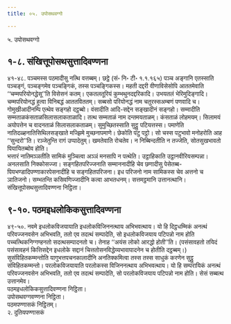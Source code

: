 ```yaml
---
title: ०५. उपोसथवग्गो

---
```

५. उपोसथवग्गो  


## १-८. संखित्तूपोसथसुत्तादिवण्णना

४१-४८. पञ्चमस्स पठमादीसु नत्थि वत्तब्बम्। छट्ठे (सं॰ नि॰ टी॰ १.१.१६५) पञ्च अङ्गानि एतस्साति पञ्चङ्गं, पञ्चङ्गमेव पञ्चङ्गिकं, तस्स पञ्चङ्गिकस्स। महती दद्दरी वीणाविसेसोपि आततमेवाति ‘‘चम्मपरियोनद्धेसू’’ति विसेसनं कतम्। एकतलतूरियं कुम्भथुनदद्दरिकादि। उभयतलं भेरिमुदिङ्गादि। चम्मपरियोनद्धं हुत्वा विनिबद्धं आततविततम्। सब्बसो परियोनद्धं नाम चतुरस्सअम्बणं पणवादि च। गोमुखीआदीनम्पि एत्थेव सङ्गहो दट्ठब्बो। वंसादीति आदि-सद्देन सङ्खादीनं सङ्गहो। सम्मादीति सम्मताळकंसताळसिलासलाकताळादि। तत्थ सम्मताळं नाम दन्तमयताळम्। कंसताळं लोहमयम्। सिलामयं अयोपत्तेन च वादनताळं सिलासलाकताळम्। सुमुच्छितस्साति सुट्ठु पटियत्तस्स। पमाणेति नातिदळ्हनातिसिथिलसङ्खाते मज्झिमे मुच्छनापमाणे। छेकोति पटु पट्ठो। सो चस्स पटुभावो मनोहरोति आह ‘‘सुन्दरो’’ति। रञ्जेतुन्ति रागं उप्पादेतुम्। खमतेवाति रोचतेव। न निब्बिन्दतीति न तज्जेति, सोतसुखभावतो पियायितब्बोव होति।  
भत्तारं नातिमञ्ञतीति सामिकं मुञ्चित्वा अञ्ञं मनसापि न पत्थेति। उट्ठाहिकाति उट्ठानवीरियसम्पन्ना। अनलसाति निक्कोसज्जा। सङ्गहितपरिज्जनाति सम्माननादीहि चेव छणादीसु पेसेतब्ब-पियभण्डादिपण्णाकारपेसनादीहि च सङ्गहितपरिजना। इध परिजनो नाम सामिकस्स चेव अत्तनो च ञातिजनो। सम्भतन्ति कसिवणिज्जादीनि कत्वा आभतधनम्। सत्तमट्ठमानि उत्तानत्थानि।  
संखित्तूपोसथसुत्तादिवण्णना निट्ठिता।  


## ९-१०. पठमइधलोकिकसुत्तादिवण्णना

४९-५०. नवमे इधलोकविजयायाति इधलोकविजिननत्थाय अभिभवत्थाय। यो हि दिट्ठधम्मिकं अनत्थं परिवज्जनवसेन अभिभवति, ततो एव तदत्थं सम्पादेति, सो इधलोकविजयाय पटिपन्नो नाम होति पच्चत्थिकनिग्गण्हनतो सदत्थसम्पादनतो च। तेनाह ‘‘अयंस लोको आरद्धो होती’’ति। (पसंसावहतो तयिदं पसंसावहनं कित्तिसद्देन इधलोके सद्दानं चित्ततोसनविद्धेय्यभावापादनेन च होतीति दट्ठब्बम्।) सुसंविहितकम्मन्तोति यागुभत्तपचनकालादीनि अनतिक्कमित्वा तस्स तस्स साधुकं करणेन सुट्ठु संविहितकम्मन्तो। परलोकविजयायाति परलोकस्स विजिननत्थाय अभिभवत्थाय। यो हि सम्परायिकं अनत्थं परिवज्जनवसेन अभिभवति, ततो एव तदत्थं सम्पादेति, सो परलोकविजयाय पटिपन्नो नाम होति। सेसं सब्बत्थ उत्तानमेव।  
पठमइधलोकिकसुत्तादिवण्णना निट्ठिता।  
उपोसथवग्गवण्णना निट्ठिता।  
पठमपण्णासकं निट्ठितम्।  
२. दुतियपण्णासकं  
